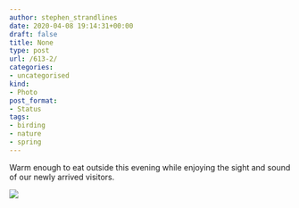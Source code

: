 ```yaml
---
author: stephen_strandlines
date: 2020-04-08 19:14:31+00:00
draft: false
title: None
type: post
url: /613-2/
categories:
- uncategorised
kind:
- Photo
post_format:
- Status
tags:
- birding
- nature
- spring
---
```


Warm enough to eat outside this evening while enjoying the sight and sound of our newly arrived visitors.

![](https://strandlines.blog/wp-content/uploads/2020/04/58BB681F-328E-4889-ADC1-1B04B966D25A-300x300.jpeg)

